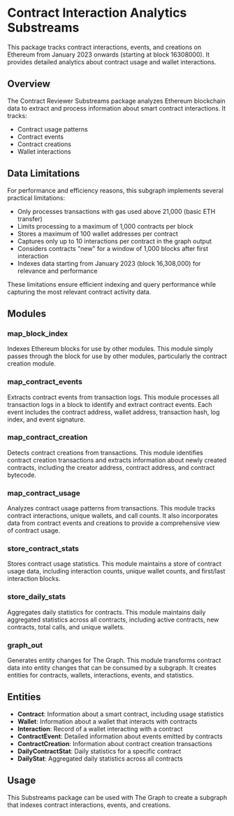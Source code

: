 # Contract Interaction Analytics Substreams

This package tracks contract interactions, events, and creations on Ethereum from January 2023 onwards (starting at block 16308000). It provides detailed analytics about contract usage and wallet interactions.

## Overview

The Contract Reviewer Substreams package analyzes Ethereum blockchain data to extract and process information about smart contract interactions. It tracks:

- Contract usage patterns
- Contract events
- Contract creations
- Wallet interactions

## Data Limitations

For performance and efficiency reasons, this subgraph implements several practical limitations:

- Only processes transactions with gas used above 21,000 (basic ETH transfer)
- Limits processing to a maximum of 1,000 contracts per block
- Stores a maximum of 100 wallet addresses per contract
- Captures only up to 10 interactions per contract in the graph output
- Considers contracts "new" for a window of 1,000 blocks after first interaction
- Indexes data starting from January 2023 (block 16,308,000) for relevance and performance

These limitations ensure efficient indexing and query performance while capturing the most relevant contract activity data.

## Modules

### map_block_index

Indexes Ethereum blocks for use by other modules. This module simply passes through the block for use by other modules, particularly the contract creation module.

### map_contract_events

Extracts contract events from transaction logs. This module processes all transaction logs in a block to identify and extract contract events. Each event includes the contract address, wallet address, transaction hash, log index, and event signature.

### map_contract_creation

Detects contract creations from transactions. This module identifies contract creation transactions and extracts information about newly created contracts, including the creator address, contract address, and contract bytecode.

### map_contract_usage

Analyzes contract usage patterns from transactions. This module tracks contract interactions, unique wallets, and call counts. It also incorporates data from contract events and creations to provide a comprehensive view of contract usage.

### store_contract_stats

Stores contract usage statistics. This module maintains a store of contract usage data, including interaction counts, unique wallet counts, and first/last interaction blocks.

### store_daily_stats

Aggregates daily statistics for contracts. This module maintains daily aggregated statistics across all contracts, including active contracts, new contracts, total calls, and unique wallets.

### graph_out

Generates entity changes for The Graph. This module transforms contract data into entity changes that can be consumed by a subgraph. It creates entities for contracts, wallets, interactions, events, and statistics.

## Entities

- **Contract**: Information about a smart contract, including usage statistics
- **Wallet**: Information about a wallet that interacts with contracts
- **Interaction**: Record of a wallet interacting with a contract
- **ContractEvent**: Detailed information about events emitted by contracts
- **ContractCreation**: Information about contract creation transactions
- **DailyContractStat**: Daily statistics for a specific contract
- **DailyStat**: Aggregated daily statistics across all contracts

## Usage

This Substreams package can be used with The Graph to create a subgraph that indexes contract interactions, events, and creations.



